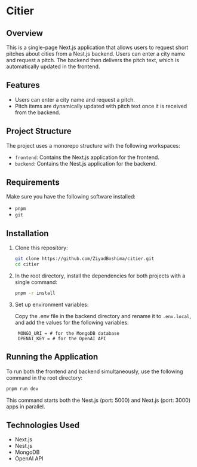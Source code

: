 # Citier

## Overview

This is a single-page Next.js application that allows users to request short pitches about cities from a Nest.js backend. Users can enter a city name and request a pitch. The backend then delivers the pitch text, which is automatically updated in the frontend.

## Features

- Users can enter a city name and request a pitch.
- Pitch items are dynamically updated with pitch text once it is received from the backend.

## Project Structure

The project uses a monorepo structure with the following workspaces:

- `frontend`: Contains the Next.js application for the frontend.
- `backend`: Contains the Nest.js application for the backend.

## Requirements

Make sure you have the following software installed:

- `pnpm`
- `git`

## Installation

1. Clone this repository:

   ```bash
   git clone https://github.com/ZiyadBoshima/citier.git
   cd citier
   ```

2. In the root directory, install the dependencies for both projects with a single command:

   ```bash
   pnpm -r install
   ```

4. Set up environment variables:

   Copy the .env file in the backend directory and rename it to `.env.local`, and add the values for the following variables:

   ```env
    MONGO_URI = # for the MongoDB database
    OPENAI_KEY = # for the OpenAI API
   ```

## Running the Application

To run both the frontend and backend simultaneously, use the following command in the root directory:

```bash
pnpm run dev
```

This command starts both the Nest.js (port: 5000) and Next.js (port: 3000) apps in parallel.

## Technologies Used

- Next.js
- Nest.js
- MongoDB
- OpenAI API
